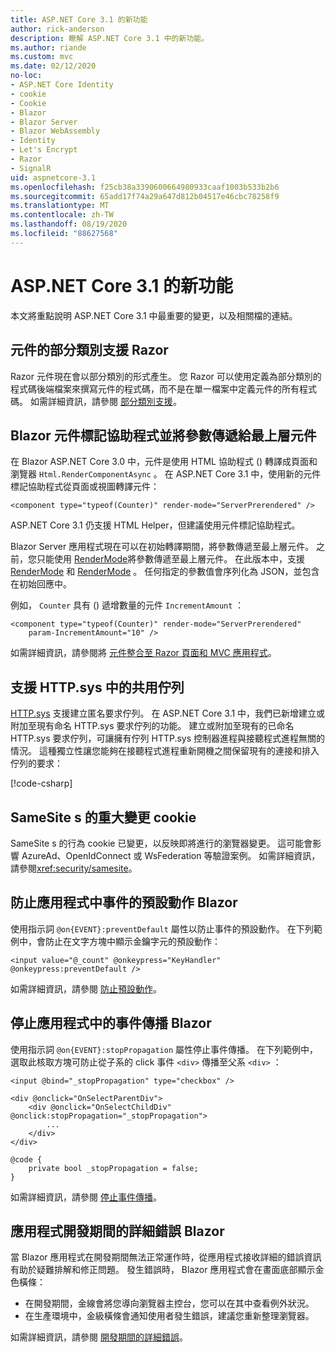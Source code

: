 ```yaml
---
title: ASP.NET Core 3.1 的新功能
author: rick-anderson
description: 瞭解 ASP.NET Core 3.1 中的新功能。
ms.author: riande
ms.custom: mvc
ms.date: 02/12/2020
no-loc:
- ASP.NET Core Identity
- cookie
- Cookie
- Blazor
- Blazor Server
- Blazor WebAssembly
- Identity
- Let's Encrypt
- Razor
- SignalR
uid: aspnetcore-3.1
ms.openlocfilehash: f25cb38a3390600664980933caaf1003b533b2b6
ms.sourcegitcommit: 65add17f74a29a647d812b04517e46cbc78258f9
ms.translationtype: MT
ms.contentlocale: zh-TW
ms.lasthandoff: 08/19/2020
ms.locfileid: "88627568"
---
```

# <a name="whats-new-in-aspnet-core-31"></a>ASP.NET Core 3.1 的新功能

本文將重點說明 ASP.NET Core 3.1 中最重要的變更，以及相關檔的連結。

## <a name="partial-class-support-for-no-locrazor-components"></a>元件的部分類別支援 Razor

Razor 元件現在會以部分類別的形式產生。 您 Razor 可以使用定義為部分類別的程式碼後端檔案來撰寫元件的程式碼，而不是在單一檔案中定義元件的所有程式碼。 如需詳細資訊，請參閱 [部分類別支援](xref:blazor/components/index#partial-class-support)。

## <a name="no-locblazor-component-tag-helper-and-pass-parameters-to-top-level-components"></a>Blazor 元件標記協助程式並將參數傳遞給最上層元件

在 Blazor ASP.NET Core 3.0 中，元件是使用 HTML 協助程式 () 轉譯成頁面和瀏覽器 `Html.RenderComponentAsync` 。 在 ASP.NET Core 3.1 中，使用新的元件標記協助程式從頁面或視圖轉譯元件：

```cshtml
<component type="typeof(Counter)" render-mode="ServerPrerendered" />
```

ASP.NET Core 3.1 仍支援 HTML Helper，但建議使用元件標記協助程式。

Blazor Server 應用程式現在可以在初始轉譯期間，將參數傳遞至最上層元件。 之前，您只能使用 [RenderMode](xref:Microsoft.AspNetCore.Mvc.Rendering.RenderMode.Static)將參數傳遞至最上層元件。 在此版本中，支援 [RenderMode](xref:Microsoft.AspNetCore.Mvc.Rendering.RenderMode.Server) 和 [RenderMode](xref:Microsoft.AspNetCore.Mvc.Rendering.RenderMode.ServerPrerendered) 。 任何指定的參數值會序列化為 JSON，並包含在初始回應中。

例如， `Counter` 具有 () 遞增數量的元件 `IncrementAmount` ：

```cshtml
<component type="typeof(Counter)" render-mode="ServerPrerendered" 
    param-IncrementAmount="10" />
```

如需詳細資訊，請參閱將 [元件整合至 Razor 頁面和 MVC 應用程式](xref:blazor/components/integrate-components-into-razor-pages-and-mvc-apps)。

## <a name="support-for-shared-queues-in-httpsys"></a>支援 HTTP.sys 中的共用佇列

[HTTP.sys](xref:fundamentals/servers/httpsys) 支援建立匿名要求佇列。 在 ASP.NET Core 3.1 中，我們已新增建立或附加至現有命名 HTTP.sys 要求佇列的功能。 建立或附加至現有的已命名 HTTP.sys 要求佇列，可讓擁有佇列 HTTP.sys 控制器進程與接聽程式進程無關的情況。 這種獨立性讓您能夠在接聽程式進程重新開機之間保留現有的連接和排入佇列的要求：

[!code-csharp[](sample/Program.cs?name=snippet)]

## <a name="breaking-changes-for-samesite-no-loccookies"></a>SameSite s 的重大變更 cookie

SameSite s 的行為 cookie 已變更，以反映即將進行的瀏覽器變更。 這可能會影響 AzureAd、OpenIdConnect 或 WsFederation 等驗證案例。 如需詳細資訊，請參閱<xref:security/samesite>。

## <a name="prevent-default-actions-for-events-in-no-locblazor-apps"></a>防止應用程式中事件的預設動作 Blazor

使用指示詞 `@on{EVENT}:preventDefault` 屬性以防止事件的預設動作。 在下列範例中，會防止在文字方塊中顯示金鑰字元的預設動作：

```razor
<input value="@_count" @onkeypress="KeyHandler" @onkeypress:preventDefault />
```

如需詳細資訊，請參閱 [防止預設動作](xref:blazor/components/event-handling#prevent-default-actions)。

## <a name="stop-event-propagation-in-no-locblazor-apps"></a>停止應用程式中的事件傳播 Blazor

使用指示詞 `@on{EVENT}:stopPropagation` 屬性停止事件傳播。 在下列範例中，選取此核取方塊可防止從子系的 click 事件 `<div>` 傳播至父系 `<div>` ：

```razor
<input @bind="_stopPropagation" type="checkbox" />

<div @onclick="OnSelectParentDiv">
    <div @onclick="OnSelectChildDiv" @onclick:stopPropagation="_stopPropagation">
        ...
    </div>
</div>

@code {
    private bool _stopPropagation = false;
}
```

如需詳細資訊，請參閱 [停止事件傳播](xref:blazor/components/event-handling#stop-event-propagation)。

## <a name="detailed-errors-during-no-locblazor-app-development"></a>應用程式開發期間的詳細錯誤 Blazor

當 Blazor 應用程式在開發期間無法正常運作時，從應用程式接收詳細的錯誤資訊有助於疑難排解和修正問題。 發生錯誤時， Blazor 應用程式會在畫面底部顯示金色橫條：

* 在開發期間，金線會將您導向瀏覽器主控台，您可以在其中查看例外狀況。
* 在生產環境中，金級橫條會通知使用者發生錯誤，建議您重新整理瀏覽器。

如需詳細資訊，請參閱 [開發期間的詳細錯誤](xref:blazor/fundamentals/handle-errors#detailed-errors-during-development)。
